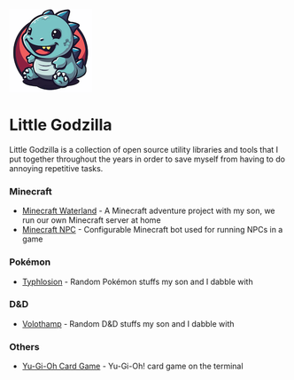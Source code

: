 ![Little Godzilla Logo](images/logo.png)

# Little Godzilla

Little Godzilla is a collection of open source utility libraries and tools that I put together throughout the years in order to save myself from having to do annoying repetitive tasks.

### Minecraft

* [Minecraft Waterland](https://github.com/cliffano/minecraft-waterland) - A Minecraft adventure project with my son, we run our own Minecraft server at home
* [Minecraft NPC](https://github.com/cliffano/minecraft-npc) - Configurable Minecraft bot used for running NPCs in a game

### Pokémon

* [Typhlosion](https://github.com/cliffano/typhlosion) - Random Pokémon stuffs my son and I dabble with

### D&D

* [Volothamp](https://github.com/cliffano/volothamp) - Random D&D stuffs my son and I dabble with

### Others

* [Yu-Gi-Oh Card Game](https://github.com/cliffano/yu-gi-oh-card-game) - Yu-Gi-Oh! card game on the terminal

